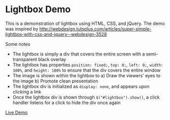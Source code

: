 # Lightbox Demo
This is a demonstration of lightbox using HTML, CSS, and jQuery. The demo was inspired by http://webdesign.tutsplus.com/articles/super-simple-lightbox-with-css-and-jquery--webdesign-3528

Some notes
* The lightbox is simply a div that covers the entire screen with a semi-transparent black overlay
* The lightbox has properties `position: fixed;`, `top: 0;`, `left: 0;`, `width: 100%`, and `height: 100%` to ensure that the div covers the entire window
* The image is shown within the lightbox to a) Draw the viewers' eyes to the image b) Promote clean presentation
* The lightbox div is initialized as `display: none`, and appears upon clicking a link
* Once the lightbox div is shown through `$("#lightbox").show()`, a click handler listens for a click to hide the div once again

[Live Demo](http://lightbox-minsoo.divshot.io/)
